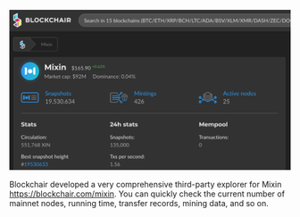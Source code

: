 
![](network-explorer-blockchair.png)

Blockchair developed a very comprehensive third-party explorer for Mixin https://blockchair.com/mixin. You can quickly check the current number of mainnet nodes, running time, transfer records, mining data, and so on.